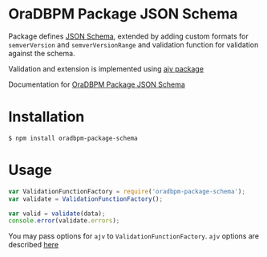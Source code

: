 # OraDBPM Package JSON Schema

Package defines [JSON Schema](http://www.json-schema.org), extended by adding custom formats for `semverVersion` and
`semverVersionRange` and validation function for validation against the schema.

Validation and extension is implemented using [ajv package](https://www.npmjs.com/package/ajv)

Documentation for [OraDBPM Package JSON Schema](doc/oradbpm-package-schema.md)

# Installation

````
$ npm install oradbpm-package-schema
````

# Usage

````JavaScript
var ValidationFunctionFactory = require('oradbpm-package-schema');
var validate = ValidationFunctionFactory();

var valid = validate(data);
console.error(validate.errors);
````

You may pass options for `ajv` to `ValidationFunctionFactory`.
`ajv` options are described [here](https://www.npmjs.com/package/ajv#options)